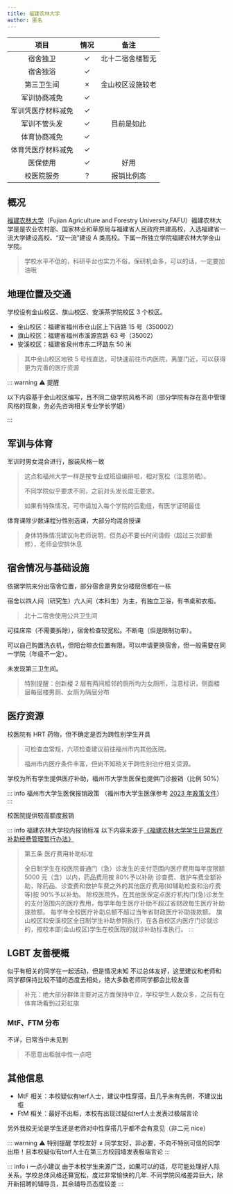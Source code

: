 ```yaml
---
title: 福建农林大学
author: 匿名
---
```


|        项目        | 情况 |    备注    |
| :----------------: | :--: | :--------: |
|      宿舍独卫      |  ✓   |  北十二宿舍楼暂无          |
|      宿舍独浴      |  ✓   |            |
|     第三卫生间     |  ✗   |     金山校区设施较老    |
|    军训协商减免    |  ✓   |            |
| 军训凭医疗材料减免 |  ✓   |            |
|    军训不管头发    |  ✓   | 目前是如此 |
|    体育协商减免    |  ✓   |            |
| 体育凭医疗材料减免 |  ✓   |            |
|      医保使用      |  ✓   |    好用    |
|     校医院服务     |  ？  | 报销比例高 |

## 概况

[福建农林大学](https://www.fafu.edu.cn/)（Fujian Agriculture and Forestry University,FAFU）福建农林大学是是农业农村部、国家林业和草原局与福建省人民政府共建高校，入选福建省一流大学建设高校、“双一流”建设 A 类高校。下属一所独立学院福建农林大学金山学院。

> 学校水平不低的，科研平台也实力不俗，保研机会多，可以的话，一定要加油哦

## 地理位置及交通

学校设有金山校区、旗山校区、安溪茶学院校区 3 个校区。

- 金山校区：福建省福州市仓山区上下店路 15 号（350002）
- 旗山校区：福建省福州市溪源宫路 63 号（35002）
- 安溪校区：福建省泉州市东二环路东 50 米

> 其中金山校区地铁 5 号线直达，可快速前往市内医院，离厦门近，可以获得更为完善的医疗资源

::: warning ⚠️ 提醒

以下内容基于金山校区编写，且不同二级学院风格不同（部分学院有存在高中管理风格的现象，务必先咨询相关专业学长学姐）

:::

## 军训与体育

军训时男女混合进行，服装风格一致

> 这点和福州大学一样是按专业或班级编排啦，相对宽松（注意防晒）。
>
> 不同学院似乎要求不同，之前对头发长度无要求。
>
> 如果有特殊情况，可申请加入每个学院的后勤组，有医学证明最佳

体育课除少数课程分性别选课，大部分均混合授课

> 身体特殊情况建议向老师说明，但务必不要长时间请假（超过三次即重修），老师会安排休息

## 宿舍情况与基础设施

依据学院来分出宿舍位置，部分宿舍是男女分楼层但都在一栋

宿舍以四人间（研究生）六人间（本科生）为主，有独立卫浴，有书桌和衣柜。

> 北十二宿舍使用公共卫生间

可挂床帘（不需要拆除），宿舍检查较宽松。不断电（但是限制功率）。

可以自己购置洗衣机，但阳台晾衣位置有限。可以申请更换宿舍，但一般需要在同一学院（年级不一定）。

未发现第三卫生间。

> 特别提醒：创新楼 2 层有两间相邻的厕所均为女厕所，注意标识，侧面楼层每层楼男厕、女厕为隔层分布

## 医疗资源

校医院有 HRT 药物，但不确定是否为跨性别学生开具

> 可检查血常规，六项检查建议前往福州市内其他医院。
>
> 福州市内医疗条件丰富，但尚不知晓关于跨性别治疗相关资源。

学校为所有学生提供医疗补助，福州市大学生医保也提供门诊报销（比例 50%）

::: info 福州市大学生医保报销政策
（福州市大学生医保参考 [2023 年政策文件](https://www.fuzhou.gov.cn/zfxxgkzl/szfbmjxsqxxgk/szfbmxxgk/fzsylbzj/zfxxgkml/zcwj/202306/t20230629_4629171.htm)）
:::

校医院提供较高额度报销

::: info 福建农林大学校内报销标准
以下内容来源于[《福建农林大学学生日常医疗补助经费管理暂行办法》](https://hqc.fafu.edu.cn/31/31/c12279a340273/page.htm)

> 第五条 医疗费用补助标准
>
> 全日制学生在校医院普通门（急）诊发生的支付范围内医疗费用每年度限额 5000 元（含）以内，药品费用按 80%予以补助
> 诊查费、救护车费全额补助，除药品、诊查费和救护车费之外的其他医疗费用(如辅助检查和治疗费等)按 90%予以补助。
> 除校医院外，在其他医保定点医疗机构门(急)诊发生的支付范围内的医疗费用，每学年每生医疗补助不超过省财政每生医疗补助拨款额。
> 每学年全校医疗补助总额不超过当年省财政医疗补助拨款额。
> 旗山校区和安溪校区全日制学生补助参照执行，在各自校区内医疗门诊就诊的，按校本部(金山校区)学生在校医院的就诊补助标准执行。
:::

## LGBT 友善梗概

似乎有相关的同学在一起活动，但是情况未知
不过总体友好，这里建议和老师和同学都保持比较不错的态度去相处，绝大多数老师同学都会比较友善

> 补充：绝大部分群体主要对这方面保持中立，学校学生人数众多，之前有在体育场看到过彩虹旗

### MtF、FTM 分布

不详，日常当中未见到

> 不愿意出柜就中性一点吧

## 其他信息

- MtF 相关：本校疑似有terf人士，建议中性穿搭，且几乎未有先例，不建议出柜
- FtM 相关：最好不出柜，本校有出现过疑似terf人士发表过极端言论

另外我校无论是学生还是老师对中性穿搭几乎都不会有意见（非二元 nice）

::: warning ⚠️ 特别提醒
学校友好 ≠ 同学友好，非必要，不向不特别可信的同学出柜！且本校疑似有terf人士在第三方校园墙发表极端言论
:::

::: info ℹ️ 一点小建议
由于本校学生来源广泛，如果可以的话，尽可能处理好人际关系，学校总体风格还算宽松，度过非常愉快的几年.
不同学院风格差异巨大，除开新招聘的辅导员，其余辅导员态度较差
:::
